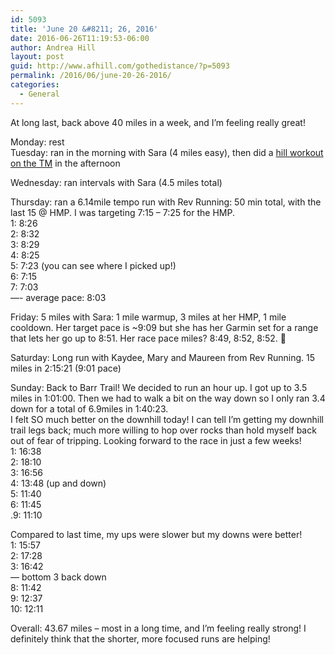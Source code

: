 ```yaml
---
id: 5093
title: 'June 20 &#8211; 26, 2016'
date: 2016-06-26T11:19:53-06:00
author: Andrea Hill
layout: post
guid: http://www.afhill.com/gothedistance/?p=5093
permalink: /2016/06/june-20-26-2016/
categories:
  - General
---
```

At long last, back above 40 miles in a week, and I&#8217;m feeling really great!

Monday: rest  
Tuesday: ran in the morning with Sara (4 miles easy), then did a [hill workout on the TM](http://www.afhill.com/gothedistance/2016/06/hitting-the-hills-on-the-treadmill/) in the afternoon

Wednesday: ran intervals with Sara (4.5 miles total)

Thursday: ran a 6.14mile tempo run with Rev Running: 50 min total, with the last 15 @ HMP. I was targeting 7:15 &#8211; 7:25 for the HMP.  
1: 8:26  
2: 8:32  
3: 8:29  
4: 8:25  
5: 7:23 (you can see where I picked up!)  
6: 7:15  
7: 7:03  
&#8212;- average pace: 8:03

Friday: 5 miles with Sara: 1 mile warmup, 3 miles at her HMP, 1 mile cooldown. Her target pace is ~9:09 but she has her Garmin set for a range that lets her go up to 8:51. Her race pace miles? 8:49, 8:52, 8:52. 🙂

Saturday: Long run with Kaydee, Mary and Maureen from Rev Running. 15 miles in 2:15:21 (9:01 pace)

Sunday: Back to Barr Trail! We decided to run an hour up. I got up to 3.5 miles in 1:01:00. Then we had to walk a bit on the way down so I only ran 3.4 down for a total of 6.9miles in 1:40:23.  
I felt SO much better on the downhill today! I can tell I&#8217;m getting my downhill trail legs back; much more willing to hop over rocks than hold myself back out of fear of tripping. Looking forward to the race in just a few weeks!  
1: 16:38  
2: 18:10  
3: 16:56  
4: 13:48 (up and down)  
5: 11:40  
6: 11:45  
.9: 11:10

Compared to last time, my ups were slower but my downs were better!  
1: 15:57  
2: 17:28  
3: 16:42  
&#8212; bottom 3 back down  
8: 11:42  
9: 12:37  
10: 12:11

Overall: 43.67 miles &#8211; most in a long time, and I&#8217;m feeling really strong! I definitely think that the shorter, more focused runs are helping!